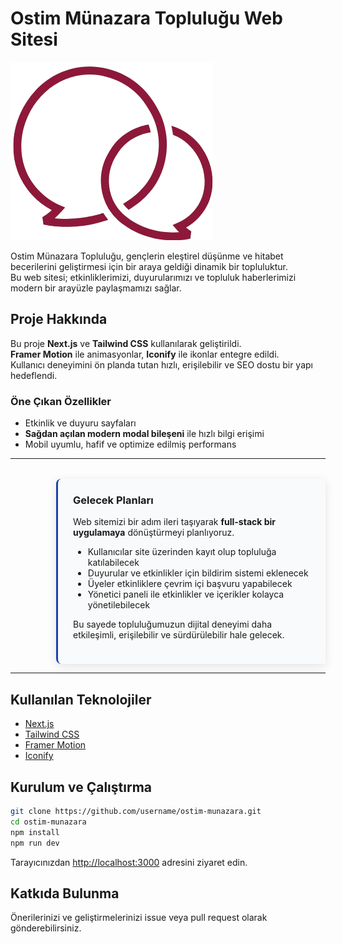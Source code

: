 # Ostim Münazara Topluluğu Web Sitesi

![Ostim Münazara Topluluğu Logo](/public/logos/logo.png)

Ostim Münazara Topluluğu, gençlerin eleştirel düşünme ve hitabet becerilerini geliştirmesi için bir araya geldiği dinamik bir topluluktur.  
Bu web sitesi; etkinliklerimizi, duyurularımızı ve topluluk haberlerimizi modern bir arayüzle paylaşmamızı sağlar.

## Proje Hakkında

Bu proje **Next.js** ve **Tailwind CSS** kullanılarak geliştirildi.  
**Framer Motion** ile animasyonlar, **Iconify** ile ikonlar entegre edildi.  
Kullanıcı deneyimini ön planda tutan hızlı, erişilebilir ve SEO dostu bir yapı hedeflendi.

### Öne Çıkan Özellikler
- Etkinlik ve duyuru sayfaları  
- **Sağdan açılan modern modal bileşeni** ile hızlı bilgi erişimi  
- Mobil uyumlu, hafif ve optimize edilmiş performans  

---

<div style="position:relative; width:100%; display:flex; justify-content:flex-end; margin-top:2rem;">
  <div style="
    width: 380px;
    background: #f9fafb;
    border-left: 3px solid #1e40af;
    border-radius: 0.5rem 0 0 0.5rem;
    box-shadow: 0 4px 16px rgba(0,0,0,0.1);
    padding: 1.5rem;
  ">
    <h3 style="margin-top:0;">Gelecek Planları</h3>
    <p>Web sitemizi bir adım ileri taşıyarak <strong>full-stack bir uygulamaya</strong> dönüştürmeyi planlıyoruz.</p>
    <ul>
      <li>Kullanıcılar site üzerinden kayıt olup topluluğa katılabilecek</li>
      <li>Duyurular ve etkinlikler için bildirim sistemi eklenecek</li>
      <li>Üyeler etkinliklere çevrim içi başvuru yapabilecek</li>
      <li>Yönetici paneli ile etkinlikler ve içerikler kolayca yönetilebilecek</li>
    </ul>
    <p>Bu sayede topluluğumuzun dijital deneyimi daha etkileşimli, erişilebilir ve sürdürülebilir hale gelecek.</p>
  </div>
</div>

---

## Kullanılan Teknolojiler
- [Next.js](https://nextjs.org/)
- [Tailwind CSS](https://tailwindcss.com/)
- [Framer Motion](https://www.framer.com/motion/)
- [Iconify](https://iconify.design/)

## Kurulum ve Çalıştırma

```bash
git clone https://github.com/username/ostim-munazara.git
cd ostim-munazara
npm install
npm run dev
```

Tarayıcınızdan [http://localhost:3000](http://localhost:3000) adresini ziyaret edin.

## Katkıda Bulunma

Önerilerinizi ve geliştirmelerinizi issue veya pull request olarak gönderebilirsiniz.
